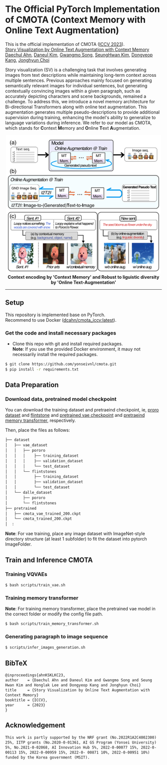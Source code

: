 # The Official PyTorch Implementation of CMOTA (Context Memory with Online Text Augmentation)

This is the official implementation of CMOTA ([ICCV 2023](https://iccv2023.thecvf.com)). <br>
[Story Visualization by Online Text Augmentation with Context Memory](https://dcahn12.github.io/projects/CMOTA/) <br>
[Daechul Ahn](https://dcahn12.github.io), [Daneul Kim](https://carpedkm.github.io), [Gwangmo Song](), [SeungHwan Kim](https://kr.linkedin.com/in/seung-hwan-kim-72464680/en), [Dongyeop Kang](https://dykang.github.io), [Jonghyun Choi](https://ppolon.github.io) <br>

Story visualization (SV) is a challenging task that involves generating images from text descriptions while maintaining long-term context across multiple sentences. Previous approaches mainly focused on generating semantically relevant images for individual sentences, but generating contextually convincing images within a given paragraph, such as accurately depicting characters and scene backgrounds, remained a challenge. To address this, we introduce a novel memory architecture for Bi-directional Transformers along with online text augmentation. This augmentation generates multiple pseudo-descriptions to provide additional supervision during training, enhancing the model's ability to generalize to language variations during inference. We refer to our model as CMOTA, which stands for <b>C</b>ontext <b>M</b>emory and <b>O</b>nline <b>T</b>ext <b>A</b>ugmentation.

<p style="text-align: center;">
<img src="assets/CMOTA.jpg" alt="CMOTA" width="500"> <br>
<b>Context encoding by 'Context Memory' and Robust to liguistic diversity by 'Online Text-Augmentation'</b> <br>
</p>

---
## Setup
This repository is implemented base on PyTorch. <br>
Recommend to use Docker ([dcahn/cmota_iccv:latest](https://hub.docker.com/repository/docker/dcahn/cmota_iccv/general)). <br>

### Get the code and install necessary packages
- Clone this repo with git and install required packages. <br>
**Note**: If you use the provided Docker environment, it mauy not necessarily install the required packages. <br>
```bash
$ git clone https://github.com/yonseivnl/cmota.git
$ pip install -r requirements.txt
```

## Data Preparation
### Download data, pretrained model checkpoint
You can download the training dataset and pretraeind checkpoint, ie, [proro dataset]() and [flintstone]() and [pretrained vae checkpoint]() and [pretraeind memory transformer](), respectively. <br>

Then, place the files as follows:
```bash
├── dataset
│   ├── vae_dataset
│   │   ├── pororo
│   │   │    ├── training_dataset
│   │   │    ├── validation_dataset
│   │   │    └── test_dataset
│   │   └── flintstones
│   │        ├── training_dataset
│   │        ├── validation_dataset
│   │        └── test_dataset 
│   └── dalle_dataset
│       ├── pororo
│       └── flintstones
├── pretrained
│   ├── cmota_vae_trained_200.ckpt
│   └── cmota_trained_200.ckpt
│  :
```
**Note**: For vae training, place any image dataset with ImageNet-style directory structure (at least 1 subfolder) to fit the dataset into pytorch ImageFolder.

## Train and Inference CMOTA
### Training VQVAEs
```bash
$ bash scripts/train_vae.sh
```

### Training memory transformer
**Note**: For training memory transformer, place the pretrained vae model in the correct folder or modify the config file path.
```bash
$ bash scripts/train_memory_transformer.sh
```

### Generating paragraph to image sequence
```bash
$ scripts/infer_images_generation.sh
```



## BibTeX
```
@inproceedings{ahnKSKLKC23,
author    = {Daechul Ahn and Daneul Kim and Gwangmo Song and Seung Hwan Kim and Honglak Lee and Dongyeop Kang and Jonghyun Choi}
title     = {Story Visualization by Online Text Augmentation with Context Memory}
booktitle = {ICCV}, 
year      = {2023}
}
```

## Acknowledgement
```
This work is partly supported by the NRF grant (No.2022R1A2C4002300) 25%, IITP grants (No.2020-0-01361, AI GS Program (Yonsei University) 5%, No.2021-0-02068, AI Innovation Hub 5%, 2022-0-00077 15%, 2022-0-00113 15%, 2022-0-00959 15%, 2022-0- 00871 10%, 2022-0-00951 10%) funded by the Korea government (MSIT).
```
